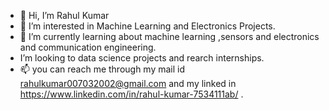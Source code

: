 - 👋 Hi, I’m Rahul Kumar
- 👀 I’m interested in Machine Learning and Electronics Projects. 
- 🌱 I’m currently learning about machine learning ,sensors and electronics and communication engineering.  
-  I’m looking to data science projects and rearch internships.
- 📫 you can reach me through my mail id rahulkumar007032002@gmail.com and my linked in https://www.linkedin.com/in/rahul-kumar-7534111ab/ .

<!---
notinrange/notinrange is a ✨ special ✨ repository because its `README.md` (this file) appears on your GitHub profile.
You can reach me via https://www.linkedin.com/in/rahul-kumar-7534111ab/ .
--->
